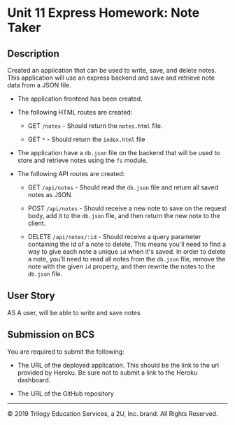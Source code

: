 # Unit 11 Express Homework: Note Taker

## Description

Created an application that can be used to write, save, and delete notes. This application will use an express backend and save and retrieve note data from a JSON file.

* The application frontend has been created.

* The following HTML routes are created:

  * GET `/notes` - Should return the `notes.html` file.

  * GET `*` - Should return the `index.html` file

* The application have a `db.json` file on the backend that will be used to store and retrieve notes using the `fs` module.

* The following API routes are created:

  * GET `/api/notes` - Should read the `db.json` file and return all saved notes as JSON.

  * POST `/api/notes` - Should receive a new note to save on the request body, add it to the `db.json` file, and then return the new note to the client.

  * DELETE `/api/notes/:id` - Should receive a query parameter containing the id of a note to delete. This means you'll need to find a way to give each note a unique `id` when it's saved. In order to delete a note, you'll need to read all notes from the `db.json` file, remove the note with the given `id` property, and then rewrite the notes to the `db.json` file.

## User Story

AS A user, will be able to write and save notes




## Submission on BCS

You are required to submit the following:

* The URL of the deployed application. This should be the link to the url provided by Heroku. Be sure not to submit a link to the Heroku dashboard.

* The URL of the GitHub repository

- - -
© 2019 Trilogy Education Services, a 2U, Inc. brand. All Rights Reserved.
